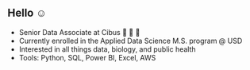 ## Hello ☺

- Senior Data Associate at Cibus 🌱 🧫 🧬
- Currently enrolled in the Applied Data Science M.S. program @ USD 
- Interested in all things data, biology, and public health
- Tools: Python, SQL, Power BI, Excel, AWS

